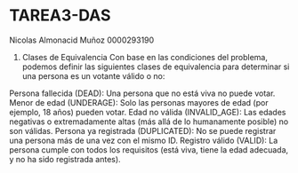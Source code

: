 # TAREA3-DAS

Nicolas Almonacid Muñoz
0000293190


1. Clases de Equivalencia
Con base en las condiciones del problema, podemos definir las siguientes clases de equivalencia para determinar si una persona es un votante válido o no:

Persona fallecida (DEAD): Una persona que no está viva no puede votar.
Menor de edad (UNDERAGE): Solo las personas mayores de edad (por ejemplo, 18 años) pueden votar.
Edad no válida (INVALID_AGE): Las edades negativas o extremadamente altas (más allá de lo humanamente posible) no son válidas.
Persona ya registrada (DUPLICATED): No se puede registrar una persona más de una vez con el mismo ID.
Registro válido (VALID): La persona cumple con todos los requisitos (está viva, tiene la edad adecuada, y no ha sido registrada antes).
